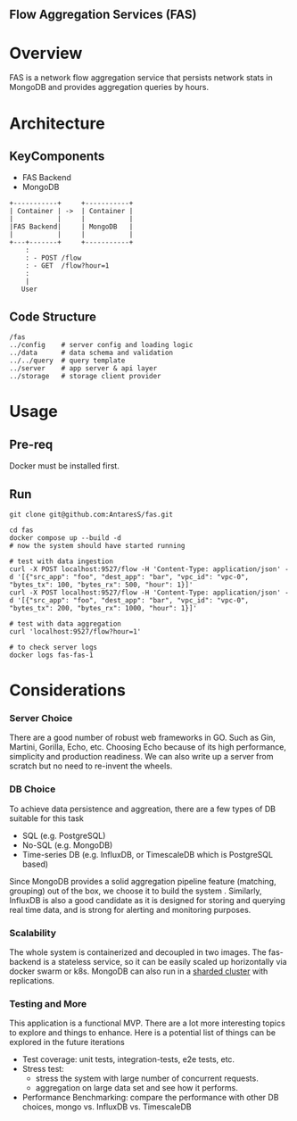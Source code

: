 Flow Aggregation Services (FAS)
-------------------------------

# Overview
FAS is a network flow aggregation service that persists network stats in MongoDB and provides aggregation queries by hours.

# Architecture

## KeyComponents
 - FAS Backend
 - MongoDB

  ```ditaa {cmd=true args=["-E"]}
  +-----------+     +-----------+   
  | Container | ->  | Container |
  |           |     |           |
  |FAS Backend|     | MongoDB   |
  |           |     |           |
  +---+-------+     +-----------+
      : 
      : - POST /flow
      : - GET  /flow?hour=1 
      :                       
      |       
     User
  ```

## Code Structure
```
/fas
../config    # server config and loading logic
../data      # data schema and validation
../../query  # query template
../server    # app server & api layer
../storage   # storage client provider 
```

# Usage

## Pre-req
Docker must be installed first.

## Run
```shell
git clone git@github.com:AntaresS/fas.git

cd fas
docker compose up --build -d
# now the system should have started running

# test with data ingestion
curl -X POST localhost:9527/flow -H 'Content-Type: application/json' -d '[{"src_app": "foo", "dest_app": "bar", "vpc_id": "vpc-0", "bytes_tx": 100, "bytes_rx": 500, "hour": 1}]'
curl -X POST localhost:9527/flow -H 'Content-Type: application/json' -d '[{"src_app": "foo", "dest_app": "bar", "vpc_id": "vpc-0", "bytes_tx": 200, "bytes_rx": 1000, "hour": 1}]'

# test with data aggregation
curl 'localhost:9527/flow?hour=1'

# to check server logs
docker logs fas-fas-1
```

# Considerations
### Server Choice
There are a good number of robust web frameworks in GO. Such as Gin, Martini, Gorilla, Echo, etc. Choosing Echo because of its high performance,
simplicity and production readiness. We can also write up a server from scratch but no need to re-invent the wheels.

### DB Choice
To achieve data persistence and aggreation, there are a few types of DB suitable for this task
- SQL (e.g. PostgreSQL)
- No-SQL (e.g. MongoDB)
- Time-series DB (e.g. InfluxDB, or TimescaleDB which is PostgreSQL based)

Since MongoDB provides a solid aggregation pipeline feature (matching, grouping) out of the box, we choose it to build the system .
Similarly, InfluxDB is also a good candidate as it is designed for storing and querying real time data, and is strong for alerting 
and monitoring purposes.  

### Scalability
The whole system is containerized and decoupled in two images. The fas-backend is a stateless service, so it can be easily scaled
up horizontally via docker swarm or k8s. MongoDB can also run in a [sharded cluster](https://hub.docker.com/r/bitnami/mongodb-sharded/) with replications. 

### Testing and More
This application is a functional MVP. There are a lot more interesting topics to explore and things to enhance.
Here is a potential list of things can be explored in the future iterations
- Test coverage: unit tests, integration-tests, e2e tests, etc.
- Stress test: 
  - stress the system with large number of concurrent requests.
  - aggregation on large data set and see how it performs.
- Performance Benchmarking: compare the performance with other DB choices, mongo vs. InfluxDB vs. TimescaleDB